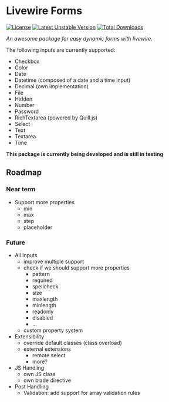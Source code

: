# Livewire Forms
[![License](https://poser.pugx.org/nodus-it/livewire-forms/license)](//packagist.org/packages/nodus-it/livewire-forms)
[![Latest Unstable Version](https://poser.pugx.org/nodus-it/livewire-forms/v/unstable)](//packagist.org/packages/nodus-it/livewire-forms)
[![Total Downloads](https://poser.pugx.org/nodus-it/livewire-forms/downloads)](//packagist.org/packages/nodus-it/livewire-forms)

_An awesome package for easy dynamic forms with livewire._

The following inputs are currently supported:

- Checkbox
- Color
- Date
- Datetime (composed of a date and a time input)
- Decimal (own implementation)
- File
- Hidden
- Number
- Password
- RichTextarea (powered by Quill.js)
- Select
- Text
- Textarea
- Time


**This package is currently being developed and is still in testing**

## Roadmap
### Near term
- Support more properties
    - min
    - max
    - step
    - placeholder

### Future
- All Inputs
    - improve multiple support
    - check if we should support more properties
        - pattern
        - required
        - spellcheck
        - size
        - maxlength
        - minlength
        - readonly 
        - disabled
        - ...
    - custom property system
- Extensibility
    - override default classes (class overload)
    - external extensions
        - remote select
        - more?
- JS Handling
    - own JS class
    - own blade directive
- Post Handling
	- Validation: add support for array validation rules
